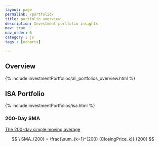 ```yaml
---
layout: page
permalink: /portfolio/
title: portfolio overview
description: Investment portfolio insights
nav: true
nav_order: 6
category : js
tags : [echarts]

---
```


## Overview

{% include investmentPortfolios/all_portfolios_overview.html %}

## ISA Portfolio

{% include investmentPortfolios/isa.html %}

### 200-Day SMA

[The 200-day simple moving average](https://www.investopedia.com/ask/answers/013015/why-200-simple-moving-average-sma-so-common-traders-and-analysts.asp)

$$
\ SMA_{200} = \frac{\sum_{k=1}^{200} (ClosingPrice_k)} {200}
$$


